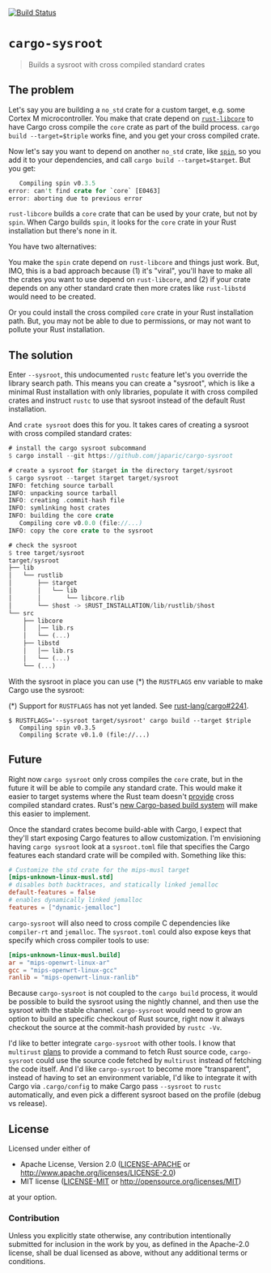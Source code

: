 [![Build Status][status]](https://travis-ci.org/japaric/cargo-sysroot)

[status]: https://travis-ci.org/japaric/cargo-sysroot.svg?branch=master

# `cargo-sysroot`

> Builds a sysroot with cross compiled standard crates

## The problem

Let's say you are building a `no_std` crate for a custom target, e.g. some Cortex M microcontroller.
You make that crate depend on [`rust-libcore`] to have Cargo cross compile the `core` crate as
part of the build process. `cargo build --target=$triple` works fine, and you get your cross
compiled crate.

[`rust-libcore`]: https://crates.io/crates/rust-libcore

Now let's say you want to depend on another `no_std` crate, like [`spin`], so you add it to your
dependencies, and call `cargo build --target=$target`. But you get:

[`spin`]: https://crates.io/crates/spin/

``` rust
   Compiling spin v0.3.5
error: can't find crate for `core` [E0463]
error: aborting due to previous error
```

`rust-libcore` builds a `core` crate that can be used by your crate, but not by `spin`. When Cargo
builds `spin`, it looks for the `core` crate in your Rust installation but there's none in it.

You have two alternatives:

You make the `spin` crate depend on `rust-libcore` and things just work. But, IMO, this is a bad
approach because (1) it's "viral", you'll have to make all the crates you want to use depend on
`rust-libcore`, and (2) if your crate depends on any other standard crate then more crates like
`rust-libstd` would need to be created.

Or you could install the cross compiled `core` crate in your Rust installation path. But, you may
not be able to due to permissions, or may not want to pollute your Rust installation.

## The solution

Enter `--sysroot`, this undocumented `rustc` feature let's you override the library search path.
This means you can create a "sysroot", which is like a minimal Rust installation with only
libraries, populate it with cross compiled crates and instruct `rustc` to use that sysroot instead
of the default Rust installation.

And `crate sysroot` does this for you. It takes cares of creating a sysroot with cross compiled
standard crates:

``` rust
# install the cargo sysroot subcommand
$ cargo install --git https://github.com/japaric/cargo-sysroot

# create a sysroot for $target in the directory target/sysroot
$ cargo sysroot --target $target target/sysroot
INFO: fetching source tarball
INFO: unpacking source tarball
INFO: creating .commit-hash file
INFO: symlinking host crates
INFO: building the core crate
   Compiling core v0.0.0 (file://...)
INFO: copy the core crate to the sysroot

# check the sysroot
$ tree target/sysroot
target/sysroot
├── lib
│   └── rustlib
│       ├── $target
│       │   └── lib
│       │       └── libcore.rlib
│       └── $host -> $RUST_INSTALLATION/lib/rustlib/$host
└── src
    ├── libcore
    │   │── lib.rs
    │   └── (...)
    ├── libstd
    │   │── lib.rs
    │   └── (...)
    └── (...)
```

With the sysroot in place you can use (*) the `RUSTFLAGS` env variable to make Cargo use the
sysroot:

(*) Support for `RUSTFLAGS` has not yet landed. See [rust-lang/cargo#2241].

[rust-lang/cargo#2241]: https://github.com/rust-lang/cargo/pull/2241

```
$ RUSTFLAGS='--sysroot target/sysroot' cargo build --target $triple
   Compiling spin v0.3.5
   Compiling $crate v0.1.0 (file://...)
```

## Future

Right now `cargo sysroot` only cross compiles the `core` crate, but in the future it will be able
to compile any standard crate. This would make it easier to target systems where the Rust team
doesn't [provide] cross compiled standard crates. Rust's [new Cargo-based build system] will make
this easier to implement.

[provide]: http://static.rust-lang.org/dist/
[new Cargo-based build system]: https://github.com/rust-lang/rust/pull/31123

Once the standard crates become build-able with Cargo, I expect that they'll start exposing Cargo
features to allow customization.  I'm envisioning having `cargo sysroot` look at a `sysroot.toml`
file  that specifies the Cargo features each standard crate will be compiled with. Something like
this:

``` toml
# Customize the std crate for the mips-musl target
[mips-unknown-linux-musl.std]
# disables both backtraces, and statically linked jemalloc
default-features = false
# enables dynamically linked jemalloc
features = ["dynamic-jemalloc"]
```

`cargo-sysroot` will also need to cross compile C dependencies like `compiler-rt` and `jemalloc`.
The `sysroot.toml` could also expose keys that specify which cross compiler tools to use:

``` toml
[mips-unknown-linux-musl.build]
ar = "mips-openwrt-linux-ar"
gcc = "mips-openwrt-linux-gcc"
ranlib = "mips-openwrt-linux-ranlib"
```

Because `cargo-sysroot` is not coupled to the `cargo build` process, it would be possible to build
the sysroot using the nightly channel, and then use the sysroot with the stable channel.
`cargo-sysroot` would need to grow an option to build an specific checkout of Rust source, right now
it always checkout the source at the commit-hash provided by `rustc -Vv`.

I'd like to better integrate `cargo-sysroot` with other tools. I know that `multirust` [plans] to
provide a command to fetch Rust source code, `cargo-sysroot` could use the source code fetched by
`multirust` instead of fetching the code itself. And I'd like `cargo-sysroot` to become more
"transparent", instead of having to set an environment variable, I'd like to integrate it with Cargo
via `.cargo/config` to make Cargo pass `--sysroot` to `rustc` automatically, and even pick a
different sysroot based on the profile (debug vs release).

[plans]: https://github.com/brson/multirust/issues/77

## License

Licensed under either of

- Apache License, Version 2.0 ([LICENSE-APACHE](LICENSE-APACHE) or
  http://www.apache.org/licenses/LICENSE-2.0)
- MIT license ([LICENSE-MIT](LICENSE-MIT) or http://opensource.org/licenses/MIT)

at your option.

### Contribution

Unless you explicitly state otherwise, any contribution intentionally submitted for inclusion in the
work by you, as defined in the Apache-2.0 license, shall be dual licensed as above, without any
additional terms or conditions.
